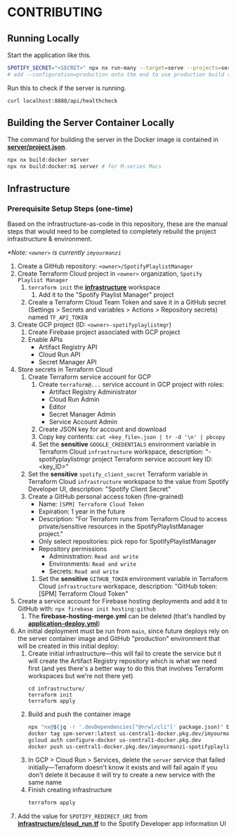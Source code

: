 # CONTRIBUTING

## Running Locally

Start the application like this.

```sh
SPOTIFY_SECRET="<SECRET>" npx nx run-many --target=serve --projects=server,ui
# add --configuration=production onto the end to use production build settings
```

Run this to check if the server is running.

```sh
curl localhost:8888/api/healthcheck
```

## Building the Server Container Locally

The command for building the server in the Docker image is contained in [**server/project.json**](/packages/server/project.json).

```sh
npx nx build:docker server
npx nx build:docker:m1 server # for M-series Macs
```

## Infrastructure

### Prerequisite Setup Steps (one-time)

Based on the infrastructure-as-code in this repository, these are the manual steps that would need to be completed to completely rebuild the project infrastructure & environment.

_\*Note: `<owner>` is currently `imyourmanzi`_

1. Create a GitHub repository: `<owner>/SpotifyPlaylistManager`
1. Create Terraform Cloud project in `<owner>` organization, `Spotify Playlist Manager`
   1. `terraform init` the [**infrastructure**](infrastructure/) workspace
      1. Add it to the "Spotify Playlist Manager" project
   1. Create a Terraform Cloud Team Token and save it in a GitHub secret (Settings > Secrets and variables > Actions > Repository secrets) named `TF_API_TOKEN`
1. Create GCP project (ID: `<owner>-spotifyplaylistmgr`)
   1. Create Firebase project associated with GCP project
   1. Enable APIs
      - Artifact Registry API
      - Cloud Run API
      - Secret Manager API
1. Store secrets in Terraform Cloud
   1. Create Terraform service account for GCP
      1. Create `terraform@...` service account in GCP project with roles:
         - Artifact Registry Administrator
         - Cloud Run Admin
         - Editor
         - Secret Manager Admin
         - Service Account Admin
      1. Create JSON key for account and download
      1. Copy key contents: `cat <key_file>.json | tr -d '\n' | pbcopy`
      1. Set the **sensitive** `GOOGLE_CREDENTIALS` environment variable in Terraform Cloud `infrastructure` workspace, description: "<owner>-spotifyplaylistmgr project Terraform service account key ID: <key_ID>"
   1. Set the **sensitive** `spotify_client_secret` Terraform variable in Terraform Cloud `infrastructure` workspace to the value from Spotify Developer UI, description: "Spotify Client Secret"
   1. Create a GitHub personal access token (fine-grained)
      - Name: `[SPM] Terraform Cloud Token`
      - Expiration: 1 year in the future
      - Description: "For Terraform runs from Terraform Cloud to access private/sensitive resources in the SpotifyPlaylistManager project."
      - Only select repositories: pick repo for SpotifyPlaylistManager
      - Repository permissions
        - Administration: `Read and write`
        - Environments: `Read and write`
        - Secrets: `Read and write`
      1. Set the **sensitive** `GITHUB_TOKEN` environment variable in Terraform Cloud `infrastructure` workspace, description: "GitHub token: [SPM] Terraform Cloud Token"
1. Create a service account for Firebase hosting deployments and add it to GitHub with: `npx firebase init hosting:github`
   1. The **firebase-hosting-merge.yml** can be deleted (that's handled by [**application-deploy.yml**](.github/workflows/application-deploy.yml))
1. An initial deployment must be run from `main`, since future deploys rely on the server container image and GitHub "production" environment that will be created in this initial deploy:
   1. Create initial infrastructure—this will fail to create the service but it will create the Artifact Registry repository which is what we need first (and yes there's a better way to do this that involves Terraform workspaces but we're not there yet)
      ```
      cd infrastructure/
      terraform init
      terraform apply
      ```
   1. Build and push the container image
      ```sh
      npx "nx@$(jq -r '.devDependencies["@nrwl/cli"]' package.json)" build:docker server
      docker tag spm-server:latest us-central1-docker.pkg.dev/imyourmanzi-spotifyplaylistmgr/server-images/server:latest
      gcloud auth configure-docker us-central1-docker.pkg.dev
      docker push us-central1-docker.pkg.dev/imyourmanzi-spotifyplaylistmgr/server-images/server:latest
      ```
   1. In GCP > Cloud Run > Services, delete the `server` service that failed initially—Terraform doesn't know it exists and will fail again if you don't delete it because it will try to create a new service with the same name
   1. Finish creating infrastructure
      ```sh
      terraform apply
      ```
1. Add the value for `SPOTIFY_REDIRECT_URI` from [**infrastructure/cloud_run.tf**](infrastructure/cloud_run.tf) to the Spotify Developer app information UI
